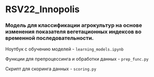 # RSV22_Innopolis

### Модель для классификации агрокультур на основе изменения показателя вегетационных индексов во временной последовательности.

Ноутбук с обучению моделей - `learning_models.ipynb`

Функции для препроцессинга и обработки данных - `prep_func.py`

Скрипт для скоринга данных - `scoring.py`

